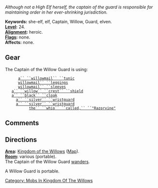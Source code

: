 *Although not a High Elf herself, the captain of the guard is
responsible for maintaining order in her ever-shrinking jurisdiction.*

**Keywords:** she-elf, elf, Captain, Willow, Guard, elven.  
**[Level](Level "wikilink"):** 24.  
**[Alignment](Alignment "wikilink"):** heroic.  
**[Flags](:Category:_Mob_Types "wikilink"):** none.  
**Affects:** none.  

## Gear

The Captain of the Willow Guard is using:

<worn on body>`      `[`a`` ``willowmail`` ``tunic`](Willowmail_Tunic "wikilink")  
<worn on legs>`      `[`willowmail`` ``leggings`](Willowmail_Leggings "wikilink")  
<worn on arms>`      `[`willowmail`` ``sleeves`](Willowmail_Sleeves "wikilink")  
<held in offhand>`   `[`a`` ``willow`` ``crest`` ``shield`](Willow_Crest_Shield "wikilink")  
<worn about body>`   `[`a`` ``black`` ``cloak`](Black_Cloak_(Kingdom_Of_The_Willows) "wikilink")  
<worn on wrist>`     `[`a`` ``silver`` ``wristguard`](Silver_Wristguard "wikilink")  
<worn on wrist>`     `[`a`` ``silver`` ``wristguard`](Silver_Wristguard "wikilink")  
<wielded>`           `[`the`` ``whip`` ``called,`` ``"Razorvine"`](Whip_Called,_"Razorvine" "wikilink")

## Comments

## Directions

**[Area](:Category:_Areas "wikilink"):** [Kingdom of the
Willows](:Category:_Kingdom_Of_The_Willows "wikilink")
([Map](Kingdom_Of_The_Willows_Map "wikilink")).  
**[Room](:Category:_Rooms "wikilink"):** various (portable).  
The Captain of the Willow Guard [wanders](Wandering_Mobs "wikilink").

A Willow Guard is portable.  

[Category: Mobs In Kingdom Of The
Willows](Category:_Mobs_In_Kingdom_Of_The_Willows "wikilink")
